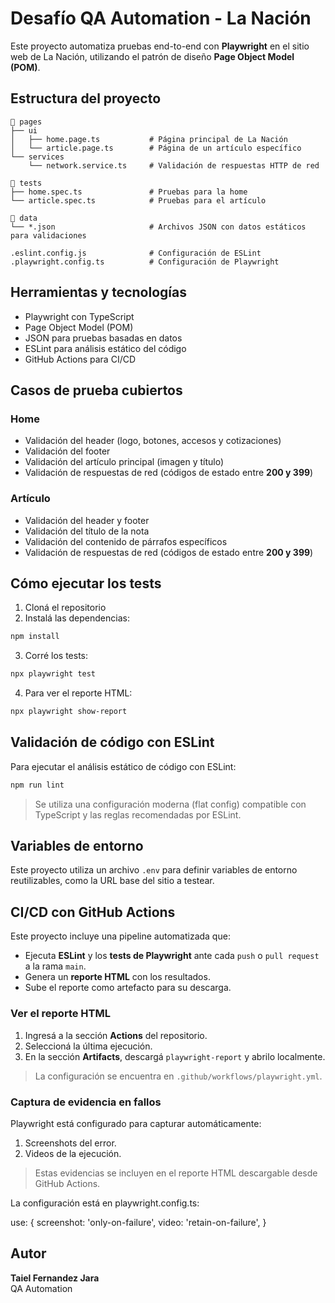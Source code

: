 # Desafío QA Automation - La Nación

Este proyecto automatiza pruebas end-to-end con **Playwright** en el sitio web de La Nación, utilizando el patrón de diseño **Page Object Model (POM)**.

## Estructura del proyecto

```
📁 pages
├── ui
│   ├── home.page.ts           # Página principal de La Nación
│   └── article.page.ts        # Página de un artículo específico
└── services
    └── network.service.ts     # Validación de respuestas HTTP de red

📁 tests
├── home.spec.ts               # Pruebas para la home
└── article.spec.ts            # Pruebas para el artículo

📁 data
└── *.json                     # Archivos JSON con datos estáticos para validaciones

.eslint.config.js              # Configuración de ESLint
.playwright.config.ts          # Configuración de Playwright
```

## Herramientas y tecnologías

- Playwright con TypeScript
- Page Object Model (POM)
- JSON para pruebas basadas en datos
- ESLint para análisis estático del código
- GitHub Actions para CI/CD

## Casos de prueba cubiertos

### Home

- Validación del header (logo, botones, accesos y cotizaciones)
- Validación del footer
- Validación del artículo principal (imagen y título)
- Validación de respuestas de red (códigos de estado entre **200 y 399**)

### Artículo

- Validación del header y footer
- Validación del título de la nota
- Validación del contenido de párrafos específicos
- Validación de respuestas de red (códigos de estado entre **200 y 399**)

## Cómo ejecutar los tests

1. Cloná el repositorio
2. Instalá las dependencias:

```bash
npm install
```

3. Corré los tests:

```bash
npx playwright test
```

4. Para ver el reporte HTML:

```bash
npx playwright show-report
```

## Validación de código con ESLint

Para ejecutar el análisis estático de código con ESLint:

```bash
npm run lint
```

> Se utiliza una configuración moderna (flat config) compatible con TypeScript y las reglas recomendadas por ESLint.

## Variables de entorno

Este proyecto utiliza un archivo `.env` para definir variables de entorno reutilizables, como la URL base del sitio a testear.

## CI/CD con GitHub Actions

Este proyecto incluye una pipeline automatizada que:

- Ejecuta **ESLint** y los **tests de Playwright** ante cada `push` o `pull request` a la rama `main`.
- Genera un **reporte HTML** con los resultados.
- Sube el reporte como artefacto para su descarga.

### Ver el reporte HTML

1. Ingresá a la sección **Actions** del repositorio.
2. Seleccioná la última ejecución.
3. En la sección **Artifacts**, descargá `playwright-report` y abrilo localmente.

> La configuración se encuentra en `.github/workflows/playwright.yml`.

### Captura de evidencia en fallos

Playwright está configurado para capturar automáticamente:

1. Screenshots del error.
2. Videos de la ejecución.

>Estas evidencias se incluyen en el reporte HTML descargable desde GitHub Actions.

La configuración está en playwright.config.ts:

use: {
  screenshot: 'only-on-failure',
  video: 'retain-on-failure',
}

## Autor

**Taiel Fernandez Jara**  
QA Automation